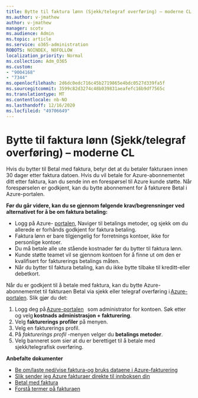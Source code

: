 ```yaml
---
title: Bytte til faktura lønn (Sjekk/telegraf overføring) – moderne CL
ms.author: v-jmathew
author: v-jmathew
manager: scotv
ms.audience: Admin
ms.topic: article
ms.service: o365-administration
ROBOTS: NOINDEX, NOFOLLOW
localization_priority: Normal
ms.collection: Adm_O365
ms.custom:
- "9004168"
- "7344"
ms.openlocfilehash: 2d6dc0edc716c45b2719865e4bdc0527d339fa5f
ms.sourcegitcommit: 3599c82d3274c48b039831aeafefc16b9df7565c
ms.translationtype: MT
ms.contentlocale: nb-NO
ms.lasthandoff: 12/16/2020
ms.locfileid: "49706649"
---
```

# <a name="switch-to-invoice-pay-checkwire-transfer---modern-cl"></a>Bytte til faktura lønn (Sjekk/telegraf overføring) – moderne CL

Hvis du bytter til Betal med faktura, betyr det at du betaler fakturaen innen 30 dager etter faktura datoen. Hvis du vil betale for Azure-abonnementet ditt etter faktura, kan du sende inn en forespørsel til Azure kunde støtte. Når forespørselen er godkjent, kan du bytte abonnement for å fakturere Betal i Azure-portalen.

**Før du går videre, kan du se gjennom følgende krav/begrensninger ved alternativet for å be om faktura betaling:**

- Logg på Azure- [portalen](https://portal.azure.com/), Naviger til betalings metoder, og sjekk om du allerede er forhånds godkjent for faktura betaling.
- Faktura lønn er bare tilgjengelig for forretnings kontoer, ikke for personlige kontoer.
- Du må betale alle ute stående kostnader før du bytter til faktura lønn.
- Kunde støtte teamet vil se gjennom kontoen for å finne ut om den er kvalifisert for fakturerings betalings måten.
- Når du bytter til faktura betaling, kan du ikke bytte tilbake til kreditt-eller debetkort.

Når du er godkjent til å betale med faktura, kan du bytte Azure-abonnementet til fakturaen Betal via sjekk eller telegraf overføring i [Azure-portalen](https://portal.azure.com/).
Slik gjør du det:

1. Logg deg på [Azure-portalen](https://portal.azure.com/)   som administrator for kontoen. Søk etter og velg **kostnads administrasjon + fakturering**.
2. Velg **fakturerings profiler** på menyen.
3. Velg en fakturerings profil.
4. På *fakturerings profil* -menyen velger du **betalings metoder**.
5. Velg banneret som sier at du er berettiget til å betale med sjekk/telegrafisk overføring.

**Anbefalte dokumenter**

- [Be om/laste ned/vise faktura-og bruks dataene i Azure-fakturering](https://docs.microsoft.com/azure/billing/billing-download-azure-invoice-daily-usage-date)
- [Slik sender jeg Azure fakturaer direkte til innboksen din](https://docs.microsoft.com/azure/billing/billing-download-azure-invoice-daily-usage-date)
- [Betal med faktura](https://docs.microsoft.com/azure/billing/billing-how-to-pay-by-invoice)
- [Forstå termer på fakturaen](https://docs.microsoft.com/azure/billing/billing-understand-your-invoice)
